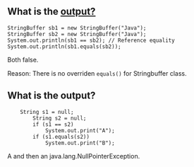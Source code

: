 ## What is the [output?](http://stackoverflow.com/questions/2012305/comparing-stringbuffer-content-with-equals)
```
StringBuffer sb1 = new StringBuffer("Java");
StringBuffer sb2 = new StringBuffer("Java");
System.out.println(sb1 == sb2); // Reference equality
System.out.println(sb1.equals(sb2));
```
Both false. 

Reason: There is no overriden `equals()` for Stringbuffer class. 

## What is the output?
```
	String s1 = null;
		String s2 = null;
		if (s1 == s2)
			System.out.print("A");
		if (s1.equals(s2))
			System.out.print("B");
   ```
A and then an java.lang.NullPointerException. 
